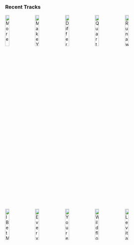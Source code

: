 ### Recent Tracks
[<img src='https://lastfm.freetls.fastly.net/i/u/300x300/3c0934ad6c5226a4ec85991fc195db66.png' width='16%' height='16%' alt='More'>](https://www.last.fm/music/jess%2bbest/_/more)&nbsp;&nbsp;&nbsp;&nbsp;[<img src='https://lastfm.freetls.fastly.net/i/u/300x300/3a4ce8b23ad77fec01867e31b9f97ba1.png' width='16%' height='16%' alt='Make Your Mind Up'>](https://www.last.fm/music/moon%2btaxi/_/make%2byour%2bmind%2bup)&nbsp;&nbsp;&nbsp;&nbsp;[<img src='https://lastfm.freetls.fastly.net/i/u/300x300/d235e5e2780fefef901cd8c2d185f877.png' width='16%' height='16%' alt='Different Colors'>](https://www.last.fm/music/walk%2bthe%2bmoon/_/different%2bcolors)&nbsp;&nbsp;&nbsp;&nbsp;[<img src='https://lastfm.freetls.fastly.net/i/u/300x300/b5289c85b51944a98063ee4fff8fe53f.png' width='16%' height='16%' alt='Quarter-Life Crisis'>](https://www.last.fm/music/judah%2b%2526%2bthe%2blion/_/quarter-life%2bcrisis)&nbsp;&nbsp;&nbsp;&nbsp;[<img src='https://lastfm.freetls.fastly.net/i/u/300x300/2502a8d885354e13bd6c539f5872be87.png' width='16%' height='16%' alt='Runaway'>](https://www.last.fm/music/mat%2bkearney/_/runaway)&nbsp;&nbsp;&nbsp;&nbsp;<br>[<img src='https://lastfm.freetls.fastly.net/i/u/300x300/74b0399872646052464309d621075339.png' width='16%' height='16%' alt='I Bet My Life'>](https://www.last.fm/music/imagine%2bdragons/_/i%2bbet%2bmy%2blife)&nbsp;&nbsp;&nbsp;&nbsp;[<img src='https://lastfm.freetls.fastly.net/i/u/300x300/dcd9b642fec54a00a4cb310fd9775608.png' width='16%' height='16%' alt='Everybody Wants to Rule the World'>](https://www.last.fm/music/tears%2bfor%2bfears/_/everybody%2bwants%2bto%2brule%2bthe%2bworld)&nbsp;&nbsp;&nbsp;&nbsp;[<img src='https://lastfm.freetls.fastly.net/i/u/300x300/22a7f4b89485eea95a60ed89f07fc021.png' width='16%' height='16%' alt='Youre Not Alone'>](https://www.last.fm/music/arty/_/you%2527re%2bnot%2balone)&nbsp;&nbsp;&nbsp;&nbsp;[<img src='https://lastfm.freetls.fastly.net/i/u/300x300/5c96bec18624aaa8360eea0fc1319dcf.png' width='16%' height='16%' alt='Wildflower'>](https://www.last.fm/music/5%2bseconds%2bof%2bsummer/_/wildflower)&nbsp;&nbsp;&nbsp;&nbsp;[<img src='https://lastfm.freetls.fastly.net/i/u/300x300/2ef549ad3040345894b43d9275d1609a.png' width='16%' height='16%' alt='Levitating'>](https://www.last.fm/music/dua%2blipa/_/levitating)&nbsp;&nbsp;&nbsp;&nbsp;<br>